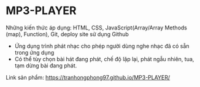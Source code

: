 # MP3-PLAYER

Những kiến thức áp dụng: HTML, CSS, JavaScript(Array/Array Methods (map), Function), Git, deploy site sử dụng Github

- Ứng dụng trình phát nhạc cho phép người dùng nghe nhạc đã có sẵn trong ứng dụng
- Có thể tùy chọn bài hát đang phát, chế độ lặp lại, phát ngẫu nhiên, tua, tạm dừng bài đang phát.

Link sản phẩm: https://tranhongphong97.github.io/MP3-PLAYER/
